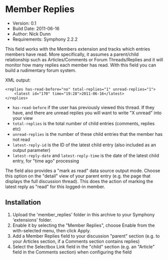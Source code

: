 # Member Replies

* Version: 0.1
* Build Date: 2011-06-16
* Author: Nick Dunn
* Requirements: Symphony 2.2.2

This field works with the Members extension and tracks which entries members have read. More specifically, it assumes a parent/child relationship such as Articles/Comments or Forum Threads/Replies and it will monitor how many replies each member has read. With this field you can build a rudimentary forum system.

XML output:

	<replies has-read-before="no" total-replies="1" unread-replies="1">
        <latest id="170" time="19:28">2011-06-16</latest>
    </replies>

* `has-read-before` if the user has previously viewed this thread. If they have, and there are unread replies you will want to write "X unread" into your view
* `total-replies` is the total number of child entries (comments, replies etc)
* `unread-replies` is the number of these child entries that the member has not read
* `latest-reply-id` is the ID of the latest child entry (also included as an output parameter)
* `latest-reply-date` and `latest-reply-time` is the date of the latest child entry, for "time ago" processing

The field also provides a "mark as read" data source output mode. Choose this option on the "detail" view of your parent entry (e.g. the page that displays the full discussion thread). This does the action of marking the latest reply as "read" for this logged-in member.

## Installation

1. Upload the 'member_replies' folder in this archive to your Symphony 'extensions' folder.
2. Enable it by selecting the "Member Replies", choose Enable from the with-selected menu, then click Apply.
3. Add a Member Replies field to your discussion "parent" section (e.g. to your Articles section, if a Comments section contains replies)
4. Select the Selectbox Link field in the "child" section (e.g. an "Article" field in the Comments section) when configuring the field
